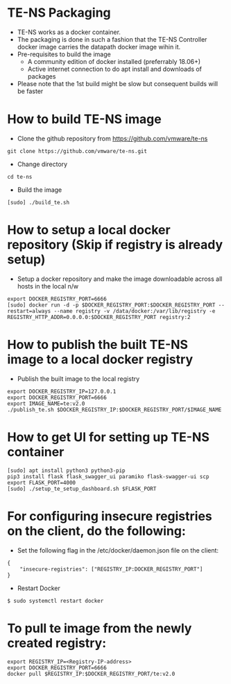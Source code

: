 TE-NS Packaging
===============
* TE-NS works as a docker container.
* The packaging is done in such a fashion that the TE-NS Controller docker image carries the datapath docker image wihin it.
* Pre-requisites to build the image
    - A community edition of docker installed (preferrably 18.06+)
    - Active internet connection to do apt install and downloads of packages
* Please note that the 1st build might be slow but consequent builds will be faster

How to build TE-NS image
========================
* Clone the github repository from https://github.com/vmware/te-ns
```
git clone https://github.com/vmware/te-ns.git
```
* Change directory 
```
cd te-ns
```
* Build the image
```
[sudo] ./build_te.sh
```

How to setup a local docker repository (Skip if registry is already setup)
==========================================================================
* Setup a docker repository and make the image downloadable across all hosts in the local n/w
```
export DOCKER_REGISTRY_PORT=6666
[sudo] docker run -d -p $DOCKER_REGISTRY_PORT:$DOCKER_REGISTRY_PORT --restart=always --name registry -v /data/docker:/var/lib/registry -e REGISTRY_HTTP_ADDR=0.0.0.0:$DOCKER_REGISTRY_PORT registry:2
```

How to publish the built TE-NS image to a local docker registry
===============================================================
* Publish the built image to the local registry
```
export DOCKER_REGISTRY_IP=127.0.0.1
export DOCKER_REGISTRY_PORT=6666
export IMAGE_NAME=te:v2.0
./publish_te.sh $DOCKER_REGISTRY_IP:$DOCKER_REGISTRY_PORT/$IMAGE_NAME
```

How to get UI for setting up TE-NS container
============================================
```
[sudo] apt install python3 python3-pip
pip3 install flask flask_swagger_ui paramiko flask-swagger-ui scp
export FLASK_PORT=4000
[sudo] ./setup_te_setup_dashboard.sh $FLASK_PORT
```

For configuring insecure registries on the client, do the following:
============================================

* Set the following flag in the /etc/docker/daemon.json file on the client:
```
{
    "insecure-registries": ["REGISTRY_IP:DOCKER_REGISTRY_PORT"]
}
```

* Restart Docker
```
$ sudo systemctl restart docker
```

To pull te image from the newly created registry:
============================================
```
export REGISTRY_IP=<Registry-IP-address>   
export DOCKER_REGISTRY_PORT=6666
docker pull $REGISTRY_IP:$DOCKER_REGISTRY_PORT/te:v2.0
```

